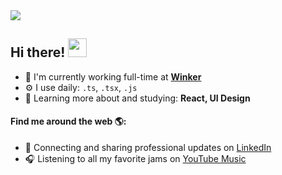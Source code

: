 <img src="https://github-readme-stats.kidoncio.vercel.app/api/top-langs/?username=Kidoncio&layout=compact&theme=radical" />

## Hi there! <img src="https://raw.githubusercontent.com/iampavangandhi/iampavangandhi/master/gifs/Hi.gif" width="30px"></h2>

- 🏢 I'm currently working full-time at **[Winker](https://www.winker.com.br/)**
- ⚙️ I use daily: `.ts`, `.tsx`, `.js`
- 🌱 Learning more about and studying: **React, UI Design**

#### Find me around the web 🌎:
- 💼 Connecting and sharing professional updates on <a href="https://www.linkedin.com/in/kidoncio/">LinkedIn</a>
- 🎧 Listening to all my favorite jams on <a href="https://music.youtube.com/channel/UCces5Ce4aN_NcfuXw3FTH4w">YouTube Music</a>
